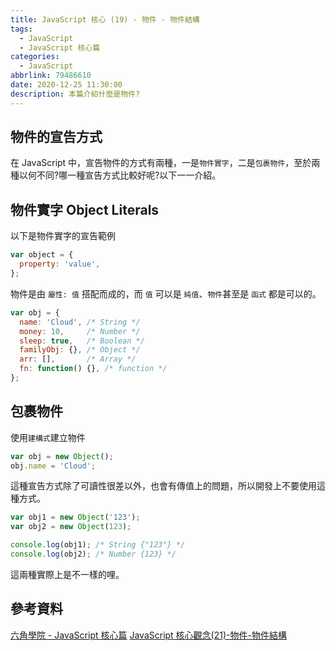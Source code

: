 ```yaml
---
title: JavaScript 核心 (19) - 物件 - 物件結構
tags:
  - JavaScript
  - JavaScript 核心篇
categories:
  - JavaScript
abbrlink: 79486610
date: 2020-12-25 11:30:00
description: 本篇介紹什麼是物件?
---
```


## 物件的宣告方式

在 JavaScript 中，宣告物件的方式有兩種，一是`物件實字`，二是`包裹物件`，至於兩種以何不同?哪一種宣告方式比較好呢?以下一一介紹。

## 物件實字 Object Literals

以下是物件實字的宣告範例

``` JavaScript
var object = {
  property: 'value',
};
```

物件是由 `屬性: 值` 搭配而成的，而 `值` 可以是 `純值`、`物件`甚至是 `函式` 都是可以的。

``` JavaScript
var obj = {
  name: 'Cloud', /* String */
  money: 10,     /* Number */
  sleep: true,   /* Boolean */
  familyObj: {}, /* Object */
  arr: [],       /* Array */
  fn: function() {}, /* function */
};
```

## 包裹物件

使用`建構式`建立物件

``` JavaScript
var obj = new Object();
obj.name = 'Cloud';
```

這種宣告方式除了可讀性很差以外，也會有傳值上的問題，所以開發上不要使用這種方式。

``` JavaScript
var obj1 = new Object('123');
var obj2 = new Object(123);

console.log(obj1); /* String {"123"} */
console.log(obj2); /* Number {123} */
```

這兩種實際上是不一樣的哩。

## 參考資料

[六角學院 - JavaScript 核心篇](https://www.hexschool.com/courses/js-core.html)
[JavaScript 核心觀念(21)-物件-物件結構](https://hsiangfeng.github.io/javascript/20200712/753837712/)
